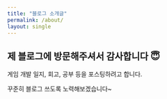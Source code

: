 ```yaml
---
title: "블로그 소개글"
permalink: /about/
layout: single
---
```


## 제 블로그에 방문해주셔서 감사합니다 😇

게임 개발 일지, 회고, 공부 등을 포스팅하려고 합니다.

꾸준히 블로그 쓰도록 노력해보겠습니다~